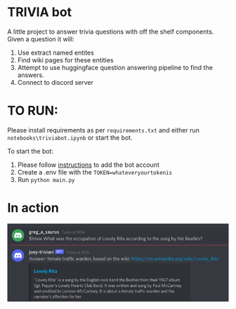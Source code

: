 # TRIVIA bot

A little project to answer trivia questions with off the shelf components.
Given a question it will:
1. Use extract named entites
2. Find wiki pages for these entities
3. Attempt to use huggingface question answering pipeline to find the answers.
4. Connect to discord server


# TO RUN:
Please install requirements as per `requirements.txt` and either run `notebooks\triviabot.ipynb` or start the bot.

To start the bot:
1. Please follow [instructions](https://www.freecodecamp.org/news/create-a-discord-bot-with-python/) to add the bot account
2. Create a .env file with the `TOKEN=whateveryourtokenis`
3. Run `python main.py`

# In action
![Trvia bot](images/image.png)
